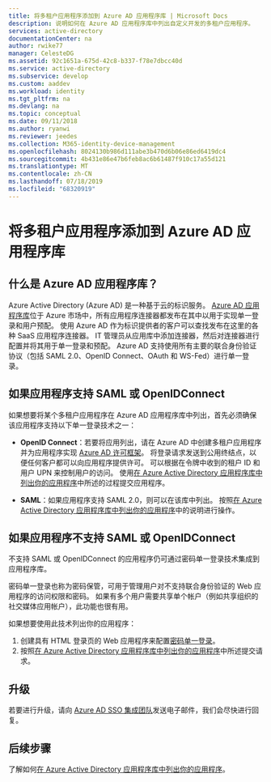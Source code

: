 ```yaml
---
title: 将多租户应用程序添加到 Azure AD 应用程序库 | Microsoft Docs
description: 说明如何在 Azure AD 应用程序库中列出自定义开发的多租户应用程序。
services: active-directory
documentationCenter: na
author: rwike77
manager: CelesteDG
ms.assetid: 92c1651a-675d-42c8-b337-f78e7dbcc40d
ms.service: active-directory
ms.subservice: develop
ms.custom: aaddev
ms.workload: identity
ms.tgt_pltfrm: na
ms.devlang: na
ms.topic: conceptual
ms.date: 09/11/2018
ms.author: ryanwi
ms.reviewer: jeedes
ms.collection: M365-identity-device-management
ms.openlocfilehash: 8024130b986d111abe3b470d6b06e86ed6419dc4
ms.sourcegitcommit: 4b431e86e47b6feb8ac6b61487f910c17a55d121
ms.translationtype: MT
ms.contentlocale: zh-CN
ms.lasthandoff: 07/18/2019
ms.locfileid: "68320919"
---
```

# <a name="add-a-multitenant-application-to-the-azure-ad-application-gallery"></a>将多租户应用程序添加到 Azure AD 应用程序库

## <a name="what-is-the-azure-ad-application-gallery"></a>什么是 Azure AD 应用程序库？

Azure Active Directory (Azure AD) 是一种基于云的标识服务。 [Azure AD 应用程序库](https://azure.microsoft.com/marketplace/active-directory/all/)位于 Azure 市场中，所有应用程序连接器都发布在其中以用于实现单一登录和用户预配。 使用 Azure AD 作为标识提供者的客户可以查找发布在这里的各种 SaaS 应用程序连接器。 IT 管理员从应用库中添加连接器，然后对连接器进行配置并将其用于单一登录和预配。 Azure AD 支持使用所有主要的联合身份验证协议（包括 SAML 2.0、OpenID Connect、OAuth 和 WS-Fed）进行单一登录。 

## <a name="if-your-application-supports-saml-or-openidconnect"></a>如果应用程序支持 SAML 或 OpenIDConnect
如果想要将某个多租户应用程序在 Azure AD 应用程序库中列出，首先必须确保该应用程序支持以下单一登录技术之一：

- **OpenID Connect**：若要将应用列出，请在 Azure AD 中创建多租户应用程序并为应用程序实现 [Azure AD 许可框架](https://docs.microsoft.com/azure/active-directory/develop/active-directory-integrating-applications)。 将登录请求发送到公用终结点，以便任何客户都可以向应用程序提供许可。 可以根据在令牌中收到的租户 ID 和用户 UPN 来控制用户的访问。 使用[在 Azure Active Directory 应用程序库中列出你的应用程序](https://docs.microsoft.com/azure/active-directory/develop/active-directory-app-gallery-listing)中所述的过程提交应用程序。

- **SAML**：如果应用程序支持 SAML 2.0，则可以在该库中列出。 按照[在 Azure Active Directory 应用程序库中列出你的应用程序](https://docs.microsoft.com/azure/active-directory/develop/active-directory-app-gallery-listing)中的说明进行操作。

## <a name="if-your-application-does-not-support-saml-or-openidconnect"></a>如果应用程序不支持 SAML 或 OpenIDConnect
不支持 SAML 或 OpenIDConnect 的应用程序仍可通过密码单一登录技术集成到应用程序库。

密码单一登录也称为密码保管，可用于管理用户对不支持联合身份验证的 Web 应用程序的访问权限和密码。 如果有多个用户需要共享单个帐户（例如共享组织的社交媒体应用帐户），此功能也很有用。 

如果想要使用此技术列出你的应用程序：
1. 创建具有 HTML 登录页的 Web 应用程序来配置[密码单一登录](https://docs.microsoft.com/azure/active-directory/active-directory-appssoaccess-whatis)。 
2. 按照[在 Azure Active Directory 应用程序库中列出你的应用程序](https://docs.microsoft.com/azure/active-directory/develop/active-directory-app-gallery-listing)中所述提交请求。

## <a name="escalations"></a>升级

若要进行升级，请向 [Azure AD SSO 集成团队](<mailto:SaaSApplicationIntegrations@service.microsoft.com>)发送电子邮件，我们会尽快进行回复。

## <a name="next-steps"></a>后续步骤
了解如何[在 Azure Active Directory 应用程序库中列出你的应用程序](https://docs.microsoft.com/azure/active-directory/develop/active-directory-app-gallery-listing)。
